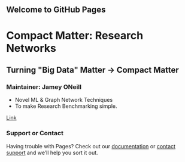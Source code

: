 ## Welcome to GitHub Pages

# Compact Matter: Research Networks
## Turning "Big Data" Matter -> Compact Matter
### Maintainer: Jamey ONeill

- Novel ML & Graph Network Techniques
- To make Research Benchmarking simple.



[Link](https://www.compactmatter.com/)


### Support or Contact

Having trouble with Pages? Check out our [documentation](https://docs.github.com/categories/github-pages-basics/) or [contact support](https://support.github.com/contact) and we’ll help you sort it out.
